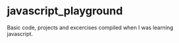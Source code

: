 # javascript_playground
Basic code, projects and excercises compiled when I was learning javascript.  
